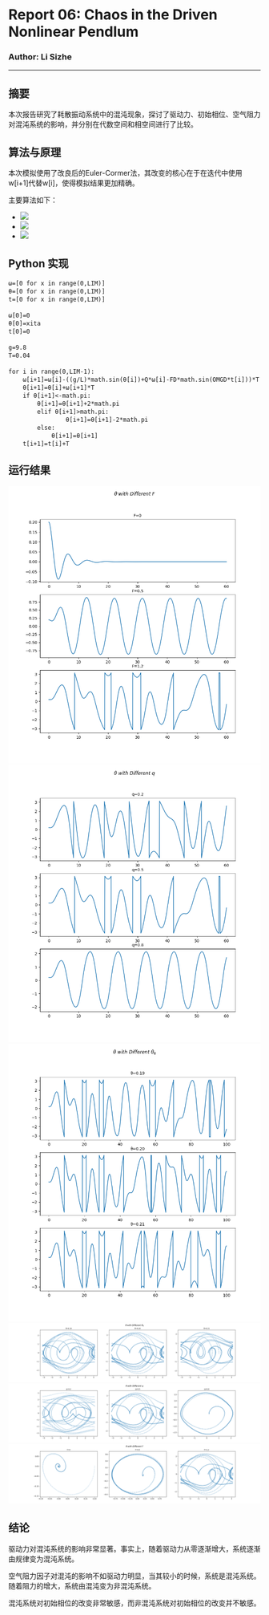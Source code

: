 # Report 06: Chaos in the Driven Nonlinear Pendlum
### Author: Li Sizhe
***
## 摘要
本次报告研究了耗散振动系统中的混沌现象，探讨了驱动力、初始相位、空气阻力对混沌系统的影响，并分别在代数空间和相空间进行了比较。

## 算法与原理
本次模拟使用了改良后的Euler-Cormer法，其改变的核心在于在迭代中使用w[i+1]代替w[i]，使得模拟结果更加精确。

主要算法如下：

* ![](http://latex.codecogs.com/gif.latex?\omega_{i+1}=\omega_{i}-[(g/l)sin{\theta_{i}}-q\omega_{i}+F_{D}sin(\Omega_{D}t_{i})]\Delta{t})
* ![](http://latex.codecogs.com/gif.latex?\theta_{i+1}=\theta_{i}+\omega_{i+1}\Delat{t})
* ![](http://latex.codecogs.com/gif.latex?t_{i+1}=t_{i}+\Delat{t})

## Python 实现
```
ω=[0 for x in range(0,LIM)]
θ=[0 for x in range(0,LIM)]
t=[0 for x in range(0,LIM)]
    
ω[0]=0
θ[0]=xita
t[0]=0
    
g=9.8
T=0.04
    
for i in range(0,LIM-1):
    ω[i+1]=ω[i]-((g/L)*math.sin(θ[i])+Q*ω[i]-FD*math.sin(OMGD*t[i]))*T
    θ[i+1]=θ[i]+ω[i+1]*T
    if θ[i+1]<-math.pi:
        θ[i+1]=θ[i+1]+2*math.pi
        elif θ[i+1]>math.pi:
                θ[i+1]=θ[i+1]-2*math.pi
        else:
            θ[i+1]=θ[i+1]    
    t[i+1]=t[i]+T
```

## 运行结果
![](https://github.com/lisizhe/computationalphysics_N2015301510086/blob/master/Exercise_06/Figure_1.png)
![](https://github.com/lisizhe/computationalphysics_N2015301510086/blob/master/Exercise_06/2.png)
![](https://github.com/lisizhe/computationalphysics_N2015301510086/blob/master/Exercise_06/3.png)
![](https://github.com/lisizhe/computationalphysics_N2015301510086/blob/master/Exercise_06/4.png)
![](https://github.com/lisizhe/computationalphysics_N2015301510086/blob/master/Exercise_06/5.png)
![](https://github.com/lisizhe/computationalphysics_N2015301510086/blob/master/Exercise_06/6.png)
## 结论
驱动力对混沌系统的影响非常显著。事实上，随着驱动力从零逐渐增大，系统逐渐由规律变为混沌系统。

空气阻力因子对混沌的影响不如驱动力明显，当其较小的时候，系统是混沌系统。随着阻力的增大，系统由混沌变为非混沌系统。

混沌系统对初始相位的改变非常敏感，而非混沌系统对初始相位的改变并不敏感。
